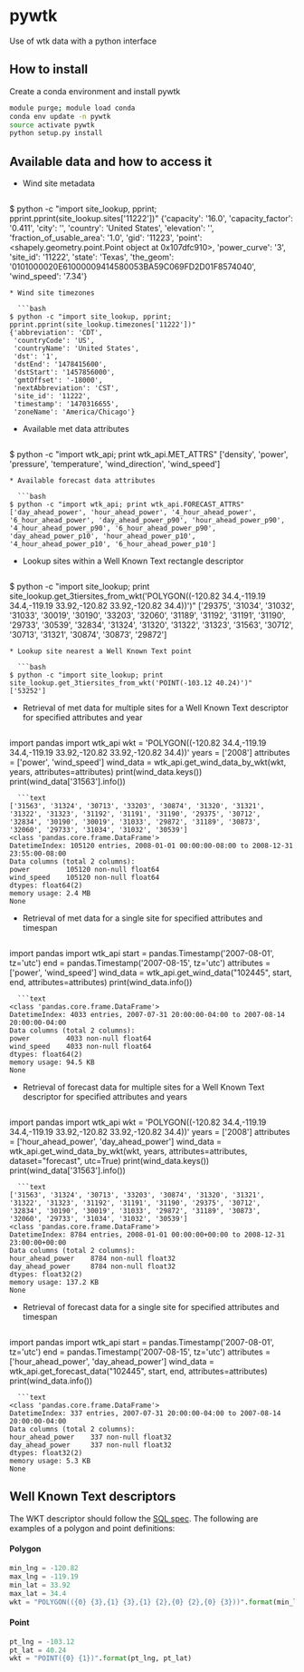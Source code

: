 pywtk
==============

Use of wtk data with a python interface

## How to install

Create a conda environment and install pywtk

```bash
module purge; module load conda 
conda env update -n pywtk
source activate pywtk
python setup.py install
```

## Available data and how to access it
* Wind site metadata

  ```bash
$ python -c "import site_lookup, pprint; pprint.pprint(site_lookup.sites['11222'])"
{'capacity': '16.0',
 'capacity_factor': '0.411',
 'city': '',
 'country': 'United States',
 'elevation': '',
 'fraction_of_usable_area': '1.0',
 'gid': '11223',
 'point': <shapely.geometry.point.Point object at 0x107dfc910>,
 'power_curve': '3',
 'site_id': '11222',
 'state': 'Texas',
 'the_geom': '0101000020E61000009414580053BA59C069FD2D01F8574040',
 'wind_speed': '7.34'}
```
* Wind site timezones

  ```bash
$ python -c "import site_lookup, pprint; pprint.pprint(site_lookup.timezones['11222'])"
{'abbreviation': 'CDT',
 'countryCode': 'US',
 'countryName': 'United States',
 'dst': '1',
 'dstEnd': '1478415600',
 'dstStart': '1457856000',
 'gmtOffset': '-18000',
 'nextAbbreviation': 'CST',
 'site_id': '11222',
 'timestamp': '1470316655',
 'zoneName': 'America/Chicago'}
```
* Available met data attributes

  ```bash
$ python -c "import wtk_api; print wtk_api.MET_ATTRS"
['density', 'power', 'pressure', 'temperature', 'wind_direction', 'wind_speed']
```
* Available forecast data attributes

  ```bash
$ python -c "import wtk_api; print wtk_api.FORECAST_ATTRS"
['day_ahead_power', 'hour_ahead_power', '4_hour_ahead_power', '6_hour_ahead_power', 'day_ahead_power_p90', 'hour_ahead_power_p90', '4_hour_ahead_power_p90', '6_hour_ahead_power_p90', 'day_ahead_power_p10', 'hour_ahead_power_p10', '4_hour_ahead_power_p10', '6_hour_ahead_power_p10']
```
* Lookup sites within a Well Known Text rectangle descriptor

  ```bash
$ python -c "import site_lookup; print site_lookup.get_3tiersites_from_wkt('POLYGON((-120.82 34.4,-119.19 34.4,-119.19 33.92,-120.82 33.92,-120.82 34.4))')"
['29375', '31034', '31032', '31033', '30019', '30190', '33203', '32060', '31189', '31192', '31191', '31190', '29733', '30539', '32834', '31324', '31320', '31322', '31323', '31563', '30712', '30713', '31321', '30874', '30873', '29872']
```
* Lookup site nearest a Well Known Text point

  ```bash
$ python -c "import site_lookup; print site_lookup.get_3tiersites_from_wkt('POINT(-103.12 40.24)')"
['53252']
```
* Retrieval of met data for multiple sites for a Well Known Text descriptor for specified attributes and year

  ```python
import pandas
import wtk_api
wkt = 'POLYGON((-120.82 34.4,-119.19 34.4,-119.19 33.92,-120.82 33.92,-120.82 34.4))'
years = ['2008']
attributes = ['power', 'wind_speed']
wind_data = wtk_api.get_wind_data_by_wkt(wkt, years, attributes=attributes)
print(wind_data.keys())
print(wind_data['31563'].info())
```
  ```text
['31563', '31324', '30713', '33203', '30874', '31320', '31321', '31322', '31323', '31192', '31191', '31190', '29375', '30712', '32834', '30190', '30019', '31033', '29872', '31189', '30873', '32060', '29733', '31034', '31032', '30539']
<class 'pandas.core.frame.DataFrame'>
DatetimeIndex: 105120 entries, 2008-01-01 00:00:00-08:00 to 2008-12-31 23:55:00-08:00
Data columns (total 2 columns):
power         105120 non-null float64
wind_speed    105120 non-null float64
dtypes: float64(2)
memory usage: 2.4 MB
None
```
* Retrieval of met data for a single site for specified attributes and timespan

  ```python
import pandas
import wtk_api
start = pandas.Timestamp('2007-08-01', tz='utc')
end = pandas.Timestamp('2007-08-15', tz='utc')
attributes = ['power', 'wind_speed']
wind_data = wtk_api.get_wind_data("102445", start, end, attributes=attributes)
print(wind_data.info())
```
  ```text
<class 'pandas.core.frame.DataFrame'>
DatetimeIndex: 4033 entries, 2007-07-31 20:00:00-04:00 to 2007-08-14 20:00:00-04:00
Data columns (total 2 columns):
power         4033 non-null float64
wind_speed    4033 non-null float64
dtypes: float64(2)
memory usage: 94.5 KB
None
```
* Retrieval of forecast data for multiple sites for a Well Known Text descriptor for specified attributes and years

  ```python
import pandas
import wtk_api
wkt = 'POLYGON((-120.82 34.4,-119.19 34.4,-119.19 33.92,-120.82 33.92,-120.82 34.4))'
years = ['2008']
attributes = ['hour_ahead_power', 'day_ahead_power']
wind_data = wtk_api.get_wind_data_by_wkt(wkt, years, attributes=attributes, dataset="forecast", utc=True)
print(wind_data.keys())
print(wind_data['31563'].info())
```
  ```text
['31563', '31324', '30713', '33203', '30874', '31320', '31321', '31322', '31323', '31192', '31191', '31190', '29375', '30712', '32834', '30190', '30019', '31033', '29872', '31189', '30873', '32060', '29733', '31034', '31032', '30539']
<class 'pandas.core.frame.DataFrame'>
DatetimeIndex: 8784 entries, 2008-01-01 00:00:00+00:00 to 2008-12-31 23:00:00+00:00
Data columns (total 2 columns):
hour_ahead_power    8784 non-null float32
day_ahead_power     8784 non-null float32
dtypes: float32(2)
memory usage: 137.2 KB
None
```
* Retrieval of forecast data for a single site for specified attributes and timespan

  ```python
import pandas
import wtk_api
start = pandas.Timestamp('2007-08-01', tz='utc')
end = pandas.Timestamp('2007-08-15', tz='utc')
attributes = ['hour_ahead_power', 'day_ahead_power']
wind_data = wtk_api.get_forecast_data("102445", start, end, attributes=attributes)
print(wind_data.info())
```
  ```text
<class 'pandas.core.frame.DataFrame'>
DatetimeIndex: 337 entries, 2007-07-31 20:00:00-04:00 to 2007-08-14 20:00:00-04:00
Data columns (total 2 columns):
hour_ahead_power    337 non-null float32
day_ahead_power     337 non-null float32
dtypes: float32(2)
memory usage: 5.3 KB
None
```
## Well Known Text descriptors
The WKT descriptor should follow the [SQL spec](http://www.opengeospatial.org/standards/sfs).  The following are examples
of a polygon and point definitions:
#### Polygon

  ```python
min_lng = -120.82
max_lng = -119.19
min_lat = 33.92
max_lat = 34.4
wkt = "POLYGON(({0} {3},{1} {3},{1} {2},{0} {2},{0} {3}))".format(min_lng, max_lng, min_lat, max_lat)
```
#### Point

  ```python
pt_lng = -103.12
pt_lat = 40.24
wkt = "POINT({0} {1})".format(pt_lng, pt_lat)
```
